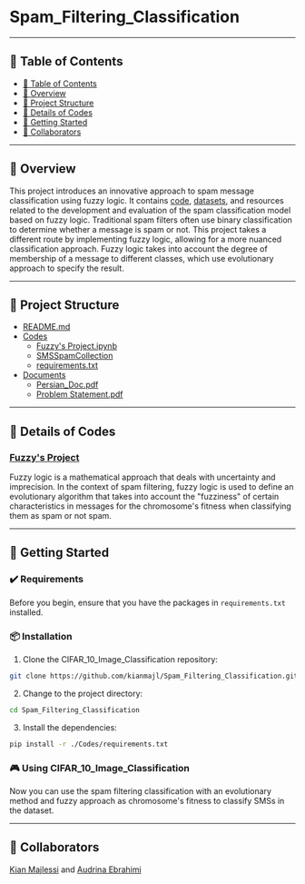 <h1>
<br>Spam_Filtering_Classification
</h1>

---

## 📒 Table of Contents
- [📒 Table of Contents](#-table-of-contents)
- [📍 Overview](#-overview)
- [📂 Project Structure](#-project-structure)
- [🔎 Details of Codes](#-details-of-codes)
- [🚀 Getting Started](#-getting-started)
- [🤝 Collaborators](#-collaborators)


---
## 📍 Overview

This project introduces an innovative approach to spam message classification using fuzzy logic. It contains [code](./Code/Fuzzy's%20Project.ipynb), [datasets](./Code/SMSSpamCollection), and resources related to the development and evaluation of the spam classification model based on fuzzy logic. Traditional spam filters often use binary classification to determine whether a message is spam or not. This project takes a different route by implementing fuzzy logic, allowing for a more nuanced classification approach. Fuzzy logic takes into account the degree of membership of a message to different classes, which use evolutionary approach to specify the result.

---


## 📂 Project Structure

 * [README.md](./README.md)
 * [Codes](./Code)
   * [Fuzzy's Project.ipynb](./Code/Fuzzy's%20Project.ipynb)
   * [SMSSpamCollection](./Code/SMSSpamCollection)
   * [requirements.txt](./Code/requirements.txt)
 * [Documents](./Documents)
   * [Persian_Doc.pdf](./Documents/Persian_Doc.pdf)
   * [Problem Statement.pdf](./Documents/Problem%20Statement.pdf)
  
---

## 🔎 Details of Codes

### [Fuzzy's Project](./Codes/./Codes/Fuzzy's%20Project.ipynb)
Fuzzy logic is a mathematical approach that deals with uncertainty and imprecision. In the context of spam filtering, fuzzy logic is used to define an evolutionary algorithm that takes into account the "fuzziness" of certain characteristics in messages for the chromosome's fitness when classifying them as spam or not spam.


---
## 🚀 Getting Started

### ✔️ Requirements

Before you begin, ensure that you have the packages in `requirements.txt` installed.

### 📦 Installation

1. Clone the CIFAR_10_Image_Classification repository:
```sh
git clone https://github.com/kianmajl/Spam_Filtering_Classification.git
```

2. Change to the project directory:
```sh
cd Spam_Filtering_Classification
```

3. Install the dependencies:
```sh
pip install -r ./Codes/requirements.txt
```

### 🎮 Using CIFAR_10_Image_Classification

Now you can use the spam filtering classification with an evolutionary method and fuzzy approach as chromosome's fitness to classify SMSs in the dataset.

---
## 🤝 Collaborators
[Kian Majlessi](https://github.com/kianmajl) and [Audrina Ebrahimi](https://github.com/audrina-ebrahimi)
